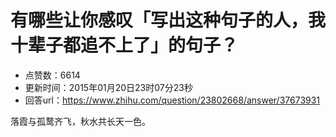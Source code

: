 # 有哪些让你感叹「写出这种句子的人，我十辈子都追不上了」的句子？
- 点赞数：6614
- 更新时间：2015年01月20日23时07分23秒
- 回答url：https://www.zhihu.com/question/23802668/answer/37673931
<body>
 <p data-pid="uBC8UVt2">落霞与孤鹜齐飞，秋水共长天一色。</p>
</body>